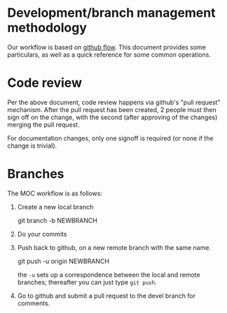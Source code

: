 # Development/branch management methodology

Our workflow is based on [github flow][gf]. This document provides some
particulars, as well as a quick reference for some common operations.

# Code review

Per the above document, code review happens via github's "pull
request" mechanism. After the pull request has been created, 2 people
must then sign off on the change, with the second (after approving
of the changes) merging the pull request.

For documentation changes, only one signoff is required (or none if
the change is trivial).

# Branches
The MOC workflow is as follows:

1. Create a new local branch

	git branch -b NEWBRANCH

2. Do your commits
3. Push back to github, on a new remote branch with the same name.

	git push -u origin NEWBRANCH

   the `-u` sets up a correspondence between the local and remote
   branches; thereafter you can just type `git push`.

4. Go to github and submit a pull request to the devel branch for
   comments.

[gf]: http://scottchacon.com/2011/08/31/github-flow.html
